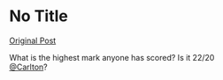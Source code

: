 # No Title

[Original Post](https://discourse.onlinedegree.iitm.ac.in/t/171141/3)

<p>What is the highest mark anyone has scored? Is it 22/20<br>
<a class="mention" href="/u/carlton">@Carlton</a>?</p>
